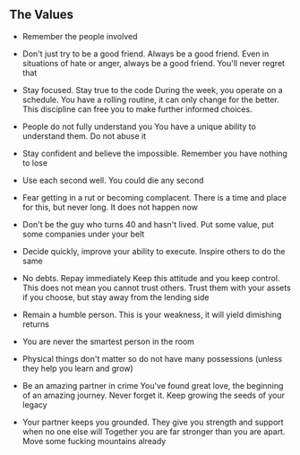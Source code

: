 ## The Values

*   Remember the people involved

*   Don't just try to be a good friend. Always be a good friend.
    Even in situations of hate or anger, always be a good friend. You'll never regret that

*   Stay focused. Stay true to the code
    During the week, you operate on a schedule. You have a rolling routine,
it can only change for the better. This discipline can free you to make further
informed choices.

*   People do not fully understand you
    You have a unique ability to understand them. Do not abuse it

*   Stay confident and believe the impossible. Remember you have nothing to lose

*   Use each second well. You could die any second

*   Fear getting in a rut or becoming complacent.
    There is a time and place for this, but never long. It does not happen now

*   Don't be the guy who turns 40 and hasn't lived.
    Put some value, put some companies under your belt

*   Decide quickly, improve your ability to execute. Inspire others to do the same

*   No debts. Repay immediately
    Keep this attitude and you keep control. This does not mean you cannot trust others.
Trust them with your assets if you choose, but stay away from the lending side

*   Remain a humble person. This is your weakness, it will yield dimishing returns

*   You are never the smartest person in the room

*   Physical things don't matter so do not have many possessions (unless they help you learn and grow)

*   Be an amazing partner in crime
    You've found great love, the beginning of an amazing journey.
Never forget it. Keep growing the seeds of your legacy

*   Your partner keeps you grounded. They give you strength and support when no one else will
    Together you are far stronger than you are apart. Move some fucking mountains already
